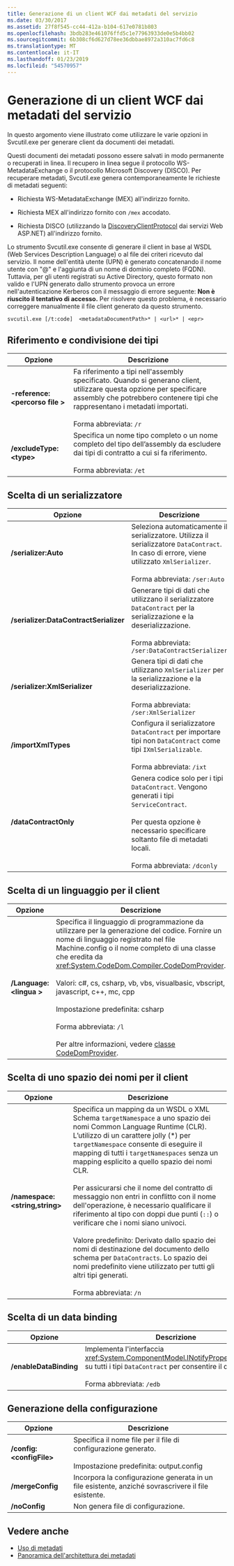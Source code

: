 ```yaml
---
title: Generazione di un client WCF dai metadati del servizio
ms.date: 03/30/2017
ms.assetid: 27f8f545-cc44-412a-b104-617e0781b803
ms.openlocfilehash: 3bdb283e461076ffd5c1e77963933de0e5b4bb02
ms.sourcegitcommit: 6b308cf6d627d78ee36dbbae8972a310ac7fd6c8
ms.translationtype: MT
ms.contentlocale: it-IT
ms.lasthandoff: 01/23/2019
ms.locfileid: "54570957"
---
```

# <a name="generating-a-wcf-client-from-service-metadata"></a>Generazione di un client WCF dai metadati del servizio
In questo argomento viene illustrato come utilizzare le varie opzioni in Svcutil.exe per generare client da documenti dei metadati.  
  
 Questi documenti dei metadati possono essere salvati in modo permanente o recuperati in linea. Il recupero in linea segue il protocollo WS-MetadataExchange o il protocollo Microsoft Discovery (DISCO). Per recuperare metadati, Svcutil.exe genera contemporaneamente le richieste di metadati seguenti:  
  
-   Richiesta WS-MetadataExchange (MEX) all'indirizzo fornito.  
  
-   Richiesta MEX all'indirizzo fornito con `/mex` accodato.  
  
-   Richiesta DISCO (utilizzando la [DiscoveryClientProtocol](https://go.microsoft.com/fwlink/?LinkId=94777) dai servizi Web ASP.NET) all'indirizzo fornito.  
  
 Lo strumento Svcutil.exe consente di generare il client in base al WSDL (Web Services Description Language) o al file dei criteri ricevuto dal servizio. Il nome dell'entità utente (UPN) è generato concatenando il nome utente con "\@" e l'aggiunta di un nome di dominio completo (FQDN). Tuttavia, per gli utenti registrati su Active Directory, questo formato non valido e l'UPN generato dallo strumento provoca un errore nell'autenticazione Kerberos con il messaggio di errore seguente: **Non è riuscito il tentativo di accesso.** Per risolvere questo problema, è necessario correggere manualmente il file client generato da questo strumento.  
  
```  
svcutil.exe [/t:code]  <metadataDocumentPath>* | <url>* | <epr>  
```  
  
## <a name="referencing-and-sharing-types"></a>Riferimento e condivisione dei tipi  
  
|Opzione|Descrizione|  
|------------|-----------------|  
|**-reference:\<percorso file >**|Fa riferimento a tipi nell'assembly specificato. Quando si generano client, utilizzare questa opzione per specificare assembly che potrebbero contenere tipi che rappresentano i metadati importati.<br /><br /> Forma abbreviata: `/r`|  
|**/excludeType:\<type>**|Specifica un nome tipo completo o un nome completo del tipo dell’assembly da escludere dai tipi di contratto a cui si fa riferimento.<br /><br /> Forma abbreviata: `/et`|  
  
## <a name="choosing-a-serializer"></a>Scelta di un serializzatore  
  
|Opzione|Descrizione|  
|------------|-----------------|  
|**/serializer:Auto**|Seleziona automaticamente il serializzatore. Utilizza il serializzatore `DataContract`. In caso di errore, viene utilizzato `XmlSerializer`.<br /><br /> Forma abbreviata: `/ser:Auto`|  
|**/serializer:DataContractSerializer**|Generare tipi di dati che utilizzano il serializzatore `DataContract` per la serializzazione e la deserializzazione.<br /><br /> Forma abbreviata: `/ser:DataContractSerializer`|  
|**/serializer:XmlSerializer**|Genera tipi di dati che utilizzano `XmlSerializer` per la serializzazione e la deserializzazione.<br /><br /> Forma abbreviata: `/ser:XmlSerializer`|  
|**/importXmlTypes**|Configura il serializzatore `DataContract` per importare tipi non `DataContract` come tipi `IXmlSerializable`.<br /><br /> Forma abbreviata: `/ixt`|  
|**/dataContractOnly**|Genera codice solo per i tipi `DataContract`. Vengono generati i tipi `ServiceContract`.<br /><br /> Per questa opzione è necessario specificare soltanto file di metadati locali.<br /><br /> Forma abbreviata: `/dconly`|  
  
## <a name="choosing-a-language-for-the-client"></a>Scelta di un linguaggio per il client  
  
|Opzione|Descrizione|  
|------------|-----------------|  
|**/Language:\<lingua >**|Specifica il linguaggio di programmazione da utilizzare per la generazione del codice. Fornire un nome di linguaggio registrato nel file Machine.config o il nome completo di una classe che eredita da <xref:System.CodeDom.Compiler.CodeDomProvider>.<br /><br /> Valori: c#, cs, csharp, vb, vbs, visualbasic, vbscript, javascript, c++, mc, cpp<br /><br /> Impostazione predefinita: csharp<br /><br /> Forma abbreviata: `/l`<br /><br /> Per altre informazioni, vedere [classe CodeDomProvider](https://go.microsoft.com/fwlink/?LinkId=94778).|  
  
## <a name="choosing-a-namespace-for-the-client"></a>Scelta di uno spazio dei nomi per il client  
  
|Opzione|Descrizione|  
|------------|-----------------|  
|**/namespace:\<string,string>**|Specifica un mapping da un WSDL o XML Schema `targetNamespace` a uno spazio dei nomi Common Language Runtime (CLR). L’utilizzo di un carattere jolly (*) per `targetNamespace` consente di eseguire il mapping di tutti i `targetNamespaces` senza un mapping esplicito a quello spazio dei nomi CLR.<br /><br /> Per assicurarsi che il nome del contratto di messaggio non entri in conflitto con il nome dell'operazione, è necessario qualificare il riferimento al tipo con doppi due punti (`::`) o verificare che i nomi siano univoci.<br /><br /> Valore predefinito: Derivato dallo spazio dei nomi di destinazione del documento dello schema per `DataContracts`. Lo spazio dei nomi predefinito viene utilizzato per tutti gli altri tipi generati.<br /><br /> Forma abbreviata: `/n`|  
  
## <a name="choosing-a-data-binding"></a>Scelta di un data binding  
  
|Opzione|Descrizione|  
|------------|-----------------|  
|**/enableDataBinding**|Implementa l'interfaccia <xref:System.ComponentModel.INotifyPropertyChanged> su tutti i tipi `DataContract` per consentire il data binding.<br /><br /> Forma abbreviata: `/edb`|  
  
## <a name="generating-configuration"></a>Generazione della configurazione  
  
|Opzione|Descrizione|  
|------------|-----------------|  
|**/config:\<configFile>**|Specifica il nome file per il file di configurazione generato.<br /><br /> Impostazione predefinita: output.config|  
|**/mergeConfig**|Incorpora la configurazione generata in un file esistente, anziché sovrascrivere il file esistente.|  
|**/noConfig**|Non genera file di configurazione.|  
  
## <a name="see-also"></a>Vedere anche
- [Uso di metadati](../../../../docs/framework/wcf/feature-details/using-metadata.md)
- [Panoramica dell'architettura dei metadati](../../../../docs/framework/wcf/feature-details/metadata-architecture-overview.md)
